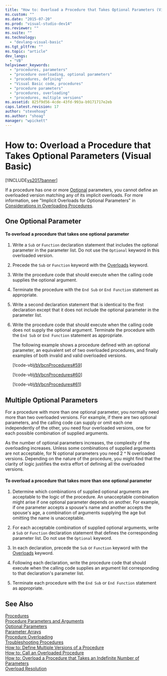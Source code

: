 ```yaml
---
title: "How to: Overload a Procedure that Takes Optional Parameters (Visual Basic) | Microsoft Docs"
ms.custom: ""
ms.date: "2015-07-20"
ms.prod: "visual-studio-dev14"
ms.reviewer: ""
ms.suite: ""
ms.technology: 
  - "devlang-visual-basic"
ms.tgt_pltfrm: ""
ms.topic: "article"
dev_langs: 
  - "VB"
helpviewer_keywords: 
  - "procedures, parameters"
  - "procedure overloading, optional parameters"
  - "procedures, defining"
  - "Visual Basic code, procedures"
  - "procedure parameters"
  - "procedures, overloading"
  - "procedures, multiple versions"
ms.assetid: 825f9d56-4cde-43fd-993a-b9171717e2eb
caps.latest.revision: 17
author: "stevehoag"
ms.author: "shoag"
manager: "wpickett"
---
```

# How to: Overload a Procedure that Takes Optional Parameters (Visual Basic)
[!INCLUDE[vs2017banner](../../../../includes/vs2017banner.md)]

If a procedure has one or more [Optional](../../../../visual-basic/language-reference/modifiers/optional.md) parameters, you cannot define an overloaded version matching any of its implicit overloads. For more information, see "Implicit Overloads for Optional Parameters" in [Considerations in Overloading Procedures](../../../../visual-basic/programming-guide/language-features/procedures/considerations-in-overloading-procedures.md).  
  
## One Optional Parameter  
  
#### To overload a procedure that takes one optional parameter  
  
1.  Write a `Sub` or `Function` declaration statement that includes the optional parameter in the parameter list. Do not use the `Optional` keyword in this overloaded version.  
  
2.  Precede the `Sub` or `Function` keyword with the [Overloads](../../../../visual-basic/language-reference/modifiers/overloads.md) keyword.  
  
3.  Write the procedure code that should execute when the calling code supplies the optional argument.  
  
4.  Terminate the procedure with the `End Sub` or `End Function` statement as appropriate.  
  
5.  Write a second declaration statement that is identical to the first declaration except that it does not include the optional parameter in the parameter list.  
  
6.  Write the procedure code that should execute when the calling code does not supply the optional argument. Terminate the procedure with the `End Sub` or `End Function` statement as appropriate.  
  
     The following example shows a procedure defined with an optional parameter,  an equivalent set of two overloaded procedures, and finally examples of both invalid and valid overloaded versions.  
  
     [!code-vb[VbVbcnProcedures#59](../../../../snippets/visualbasic/VS_Snippets_VBCSharp/VbVbcnProcedures/VB/Class1.vb#59)]  
  
     [!code-vb[VbVbcnProcedures#60](../../../../snippets/visualbasic/VS_Snippets_VBCSharp/VbVbcnProcedures/VB/Class1.vb#60)]  
  
     [!code-vb[VbVbcnProcedures#61](../../../../snippets/visualbasic/VS_Snippets_VBCSharp/VbVbcnProcedures/VB/Class1.vb#61)]  
  
## Multiple Optional Parameters  
 For a procedure with more than one optional parameter, you normally need more than two overloaded versions. For example, if there are two optional parameters, and the calling code can supply or omit each one independently of the other, you need four overloaded versions, one for each possible combination of supplied arguments.  
  
 As the number of optional parameters increases, the complexity of the overloading increases. Unless some combinations of supplied arguments are not acceptable, for N optional parameters you need 2 ^ N overloaded versions. Depending on the nature of the procedure, you might find that the clarity of logic justifies the extra effort of defining all the overloaded versions.  
  
#### To overload a procedure that takes more than one optional parameter  
  
1.  Determine which combinations of supplied optional arguments are acceptable to the logic of the procedure. An unacceptable combination might arise if one optional parameter depends on another. For example, if one parameter accepts a spouse's name and another accepts the spouse's age, a combination of arguments supplying the age but omitting the name is unacceptable.  
  
2.  For each acceptable combination of supplied optional arguments, write a `Sub` or `Function` declaration statement that defines the corresponding parameter list. Do not use the `Optional` keyword.  
  
3.  In each declaration, precede the `Sub` or `Function` keyword with the [Overloads](../../../../visual-basic/language-reference/modifiers/overloads.md) keyword.  
  
4.  Following each declaration, write the procedure code that should execute when the calling code supplies an argument list corresponding to that declaration's parameter list.  
  
5.  Terminate each procedure with the `End Sub` or `End Function` statement as appropriate.  
  
## See Also  
 [Procedures](../../../../visual-basic/programming-guide/language-features/procedures/index.md)   
 [Procedure Parameters and Arguments](../../../../visual-basic/programming-guide/language-features/procedures/procedure-parameters-and-arguments.md)   
 [Optional Parameters](../../../../visual-basic/programming-guide/language-features/procedures/optional-parameters.md)   
 [Parameter Arrays](../../../../visual-basic/programming-guide/language-features/procedures/parameter-arrays.md)   
 [Procedure Overloading](../../../../visual-basic/programming-guide/language-features/procedures/procedure-overloading.md)   
 [Troubleshooting Procedures](../../../../visual-basic/programming-guide/language-features/procedures/troubleshooting-procedures.md)   
 [How to: Define Multiple Versions of a Procedure](../../../../visual-basic/programming-guide/language-features/procedures/how-to-define-multiple-versions-of-a-procedure.md)   
 [How to: Call an Overloaded Procedure](../../../../visual-basic/programming-guide/language-features/procedures/how-to-call-an-overloaded-procedure.md)   
 [How to: Overload a Procedure that Takes an Indefinite Number of Parameters](../../../../visual-basic/programming-guide/language-features/procedures/how-to-overload-a-procedure-that-takes-an-indefinite-number-of-parameters.md)   
 [Overload Resolution](../../../../visual-basic/programming-guide/language-features/procedures/overload-resolution.md)
